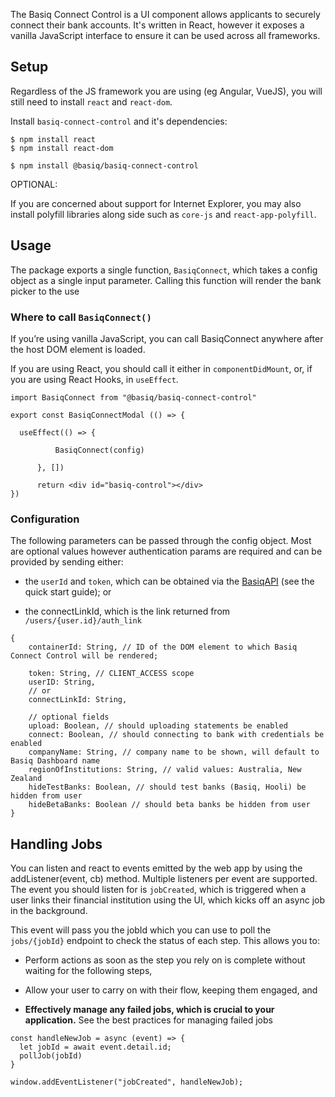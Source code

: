 The Basiq Connect Control is a UI component allows applicants to securely connect their bank accounts. It's written in React, however it exposes a vanilla JavaScript interface to ensure it can be used across all frameworks.

## Setup

Regardless of the JS framework you are using (eg Angular, VueJS), you will still need to install `react` and `react-dom`.

Install `basiq-connect-control` and it's dependencies:

```
$ npm install react  
$ npm install react-dom

$ npm install @basiq/basiq-connect-control
```
OPTIONAL:

If you are concerned about support for Internet Explorer, you may also install polyfill libraries along side such as `core-js` and `react-app-polyfill`.

## Usage

The package exports a single function, `BasiqConnect`, which takes a config object as a single input parameter. Calling this function will render the bank picker to the use

### Where to call `BasiqConnect()`

If you’re using vanilla JavaScript, you can call BasiqConnect anywhere after the host DOM element is loaded. 

If you are using React, you should call it either in `componentDidMount`, or, if you are using React Hooks, in `useEffect`.

```
import BasiqConnect from "@basiq/basiq-connect-control"

export const BasiqConnectModal (() => {

  useEffect(() => {

          BasiqConnect(config)

      }, [])
      
      return <div id="basiq-control"></div>
})

```

### Configuration

The following parameters can be passed through the config object. Most are optional values however authentication params are required and can be provided by sending either:

- the `userId` and `token`, which can be obtained via the [BasiqAPI](https://api.basiq.io/reference) (see the quick start guide); or

- the connectLinkId, which is the link returned from `/users/{user.id}/auth_link`

```
{
    containerId: String, // ID of the DOM element to which Basiq Connect Control will be rendered; 

    token: String, // CLIENT_ACCESS scope 
    userID: String, 
    // or
    connectLinkId: String, 

    // optional fields
    upload: Boolean, // should uploading statements be enabled
    connect: Boolean, // should connecting to bank with credentials be enabled
    companyName: String, // company name to be shown, will default to Basiq Dashboard name 
    regionOfInstitutions: String, // valid values: Australia, New Zealand
    hideTestBanks: Boolean, // should test banks (Basiq, Hooli) be hidden from user
    hideBetaBanks: Boolean // should beta banks be hidden from user
}
```

## Handling Jobs
You can listen and react to events emitted by the web app by using the addListener(event, cb) method. Multiple listeners per event are supported. The event you should listen for is `jobCreated`, which is triggered when a user links their financial institution using the UI, which kicks off an async job in the background.

This event will pass you the jobId which you can use to poll the `jobs/{jobId}` endpoint to check the status of each step. This allows you to:  

- Perform actions as soon as the step you rely on is complete without waiting for the following steps,

- Allow your user to carry on with their flow, keeping them engaged, and

- **Effectively manage any failed jobs, which is crucial to your application.** See the best practices for managing failed jobs


```
const handleNewJob = async (event) => {
  let jobId = await event.detail.id;
  pollJob(jobId)
}

window.addEventListener("jobCreated", handleNewJob);
```

